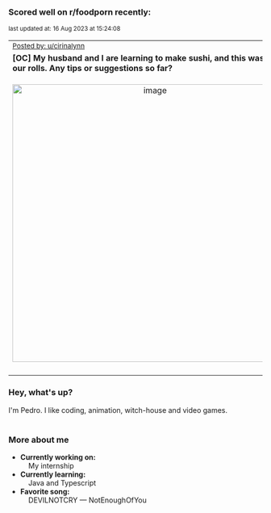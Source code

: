 ### Scored well on r/foodporn recently:

<p align="left"><sub>last updated at: 16 Aug 2023 at 15:24:08</sub></p>

|   |
| --- |
| <sub>[Posted by: u/cirinalynn][source]</sub> |
| **[OC] My husband and I are learning to make sushi, and this was 8 of our rolls. Any tips or suggestions so far?** | 
|<p align="center"> <img alt="image" src="https://i.redd.it/5na108ssz8ib1.jpg" width="550" /> </p>|
|   |

### Hey, what's up?

I'm Pedro. I like coding, animation, witch-house and video games.<br><br>

### More about me
- **Currently working on:**  
&nbsp;&nbsp;&nbsp;&nbsp;My internship
- **Currently learning:**  
&nbsp;&nbsp;&nbsp;&nbsp;Java and Typescript
- **Favorite song:**  
&nbsp;&nbsp;&nbsp;&nbsp;DEVILNOTCRY — NotEnoughOfYou<br><br>

  



  
  
  
[linkedin]: https://linkedin.com/in/pedro-h-r-gomes-8a487b14a/
[gmail]: mailto:pilique11@gmail.com
[source]: https://reddit.com/r/FoodPorn/comments/15rodos/oc_my_husband_and_i_are_learning_to_make_sushi/
[redditAPI]: https://www.reddit.com/dev/api/
